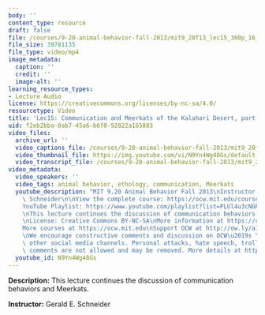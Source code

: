 ```yaml
---
body: ''
content_type: resource
draft: false
file: /courses/9-20-animal-behavior-fall-2013/mit9_20f13_lec15_360p_16_9.mp4
file_size: 39781135
file_type: video/mp4
image_metadata:
  caption: ''
  credit: ''
  image-alt: ''
learning_resource_types:
- Lecture Audio
license: https://creativecommons.org/licenses/by-nc-sa/4.0/
resourcetype: Video
title: 'Lec15: Communication and Meerkats of the Kalahari Desert, part 2'
uid: f2eb2bba-0ab7-45a6-b6f8-92822a165883
video_files:
  archive_url: ''
  video_captions_file: /courses/9-20-animal-behavior-fall-2013/mit9_20f13_lec15_captions.vtt
  video_thumbnail_file: https://img.youtube.com/vi/N9Yn4Wg48Gs/default.jpg
  video_transcript_file: /courses/9-20-animal-behavior-fall-2013/mit9_20f13_lec15_transcript.pdf
video_metadata:
  video_speakers: ''
  video_tags: animal behavior, ethology, communication, Meerkats
  youtube_description: "MIT 9.20 Animal Behavior Fall 2013\nInstructor: Gerald E.\
    \ Schneider\n\nView the complete course: https://ocw.mit.edu/courses/9-20-animal-behavior-fall-2013/\n\
    YouTube Playlist: https://www.youtube.com/playlist?list=PLUl4u3cNGP63TbPEWYEKOq8yAN8mEP_5O\n\
    \nThis lecture continues the discussion of communication behaviors and Meerkats.\n\
    \nLicense: Creative Commons BY-NC-SA\nMore information at https://ocw.mit.edu/terms\n\
    More courses at https://ocw.mit.edu\nSupport OCW at http://ow.ly/a1If50zVRlQ\n\
    \nWe encourage constructive comments and discussion on OCW\u2019s YouTube and\
    \ other social media channels. Personal attacks, hate speech, trolling, and inappropriate\
    \ comments are not allowed and may be removed. More details at https://ocw.mit.edu/comments."
  youtube_id: N9Yn4Wg48Gs
---
```

**Description:** This lecture continues the discussion of communication behaviors and Meerkats.

**Instructor:** Gerald E. Schneider